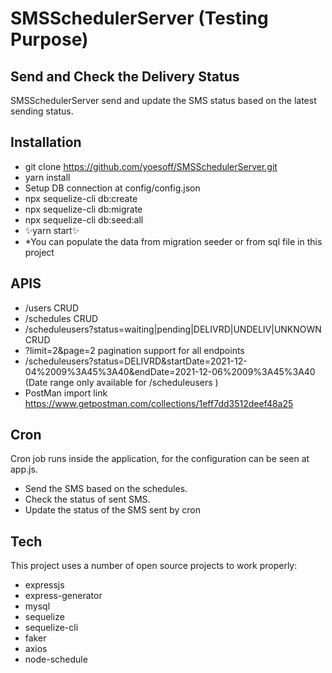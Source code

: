 # SMSSchedulerServer (Testing Purpose)
## Send and Check the Delivery Status

SMSSchedulerServer send and update the SMS status based on the latest sending status.
## Installation
- git clone https://github.com/yoesoff/SMSSchedulerServer.git
- yarn install
- Setup DB connection at config/config.json
- npx sequelize-cli db:create
- npx sequelize-cli db:migrate 
- npx sequelize-cli db:seed:all
- ✨yarn start✨
- *You can populate the data from migration seeder or from sql file in this project

## APIS
- /users CRUD
- /schedules CRUD
- /scheduleusers?status=waiting|pending|DELIVRD|UNDELIV|UNKNOWN CRUD
- ?limit=2&page=2 pagination support for all endpoints
- /scheduleusers?status=DELIVRD&startDate=2021-12-04%2009%3A45%3A40&endDate=2021-12-06%2009%3A45%3A40  (Date range only available for /scheduleusers )
- PostMan import link https://www.getpostman.com/collections/1eff7dd3512deef48a25 

## Cron
Cron job runs inside the application, for the configuration can be seen at app.js.
- Send the SMS based on the schedules.
- Check the status of sent SMS.
- Update the status of the SMS sent by cron

## Tech
This project uses a number of open source projects to work properly:

- expressjs
- express-generator		
- mysql
- sequelize
- sequelize-cli
- faker			
- axios
- node-schedule



